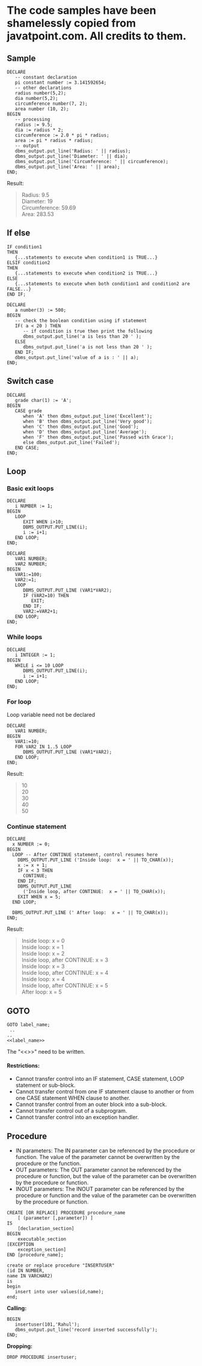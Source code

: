 # The code samples have been shamelessly copied from javatpoint.com. All credits to them.

## Sample
```
DECLARE  
   -- constant declaration  
   pi constant number := 3.141592654;  
   -- other declarations  
   radius number(5,2);   
   dia number(5,2);   
   circumference number(7, 2);  
   area number (10, 2);  
BEGIN   
   -- processing  
   radius := 9.5;   
   dia := radius * 2;   
   circumference := 2.0 * pi * radius;  
   area := pi * radius * radius;  
   -- output  
   dbms_output.put_line('Radius: ' || radius);  
   dbms_output.put_line('Diameter: ' || dia);  
   dbms_output.put_line('Circumference: ' || circumference);  
   dbms_output.put_line('Area: ' || area);  
END;
```
Result: 
> Radius: 9.5  
> Diameter: 19  
> Circumference: 59.69  
> Area: 283.53

## If else
```
IF condition1   
THEN  
   {...statements to execute when condition1 is TRUE...}  
ELSIF condition2   
THEN  
   {...statements to execute when condition2 is TRUE...}  
ELSE  
   {...statements to execute when both condition1 and condition2 are FALSE...}  
END IF;
```
```
DECLARE  
   a number(3) := 500;  
BEGIN  
   -- check the boolean condition using if statement   
   IF( a < 20 ) THEN  
      -- if condition is true then print the following    
      dbms_output.put_line('a is less than 20 ' );  
   ELSE  
      dbms_output.put_line('a is not less than 20 ' );  
   END IF;  
   dbms_output.put_line('value of a is : ' || a);  
END;
```

## Switch case
```
DECLARE  
   grade char(1) := 'A';  
BEGIN  
   CASE grade  
      when 'A' then dbms_output.put_line('Excellent');  
      when 'B' then dbms_output.put_line('Very good');  
      when 'C' then dbms_output.put_line('Good');  
      when 'D' then dbms_output.put_line('Average');  
      when 'F' then dbms_output.put_line('Passed with Grace');  
      else dbms_output.put_line('Failed');  
   END CASE;  
END;
```

## Loop
### Basic exit loops
```
DECLARE  
   i NUMBER := 1;  
BEGIN  
   LOOP  
      EXIT WHEN i>10;  
      DBMS_OUTPUT.PUT_LINE(i);  
      i := i+1;  
   END LOOP;  
END;
```
```
DECLARE   
   VAR1 NUMBER;  
   VAR2 NUMBER;  
BEGIN   
   VAR1:=100;  
   VAR2:=1;  
   LOOP  
      DBMS_OUTPUT.PUT_LINE (VAR1*VAR2);  
      IF (VAR2=10) THEN  
         EXIT;  
      END IF;  
      VAR2:=VAR2+1;  
   END LOOP;  
END;
```
### While loops
```
DECLARE  
   i INTEGER := 1;  
BEGIN  
   WHILE i <= 10 LOOP  
      DBMS_OUTPUT.PUT_LINE(i);  
      i := i+1;  
   END LOOP;  
END;
```
### For loop
Loop variable need not be declared
```
DECLARE   
   VAR1 NUMBER;  
BEGIN   
   VAR1:=10;  
   FOR VAR2 IN 1..5 LOOP  
      DBMS_OUTPUT.PUT_LINE (VAR1*VAR2);  
   END LOOP;  
END;
```
Result:
> 10  
> 20  
> 30  
> 40  
> 50  
### Continue statement
```
DECLARE  
  x NUMBER := 0;  
BEGIN  
  LOOP -- After CONTINUE statement, control resumes here  
    DBMS_OUTPUT.PUT_LINE ('Inside loop:  x = ' || TO_CHAR(x));  
    x := x + 1;  
    IF x < 3 THEN  
      CONTINUE;  
    END IF;  
    DBMS_OUTPUT.PUT_LINE  
      ('Inside loop, after CONTINUE:  x = ' || TO_CHAR(x));  
    EXIT WHEN x = 5;  
  END LOOP;  
   
  DBMS_OUTPUT.PUT_LINE (' After loop:  x = ' || TO_CHAR(x));  
END;
```
Result:
> Inside loop:  x = 0  
> Inside loop:  x = 1  
> Inside loop:  x = 2  
> Inside loop, after CONTINUE:  x = 3  
> Inside loop:  x = 3  
> Inside loop, after CONTINUE:  x = 4  
> Inside loop:  x = 4  
> Inside loop, after CONTINUE:  x = 5  
> After loop:  x = 5  

## GOTO
```
GOTO label_name;  
 ..  
..  
<<label_name>>
```
The "<<>>" need to be written.  
#### Restrictions:
- Cannot transfer control into an IF statement, CASE statement, LOOP statement or sub-block.
- Cannot transfer control from one IF statement clause to another or from one CASE statement WHEN clause to another.
- Cannot transfer control from an outer block into a sub-block.
- Cannot transfer control out of a subprogram.
- Cannot transfer control into an exception handler.

## Procedure

- IN parameters: The IN parameter can be referenced by the procedure or function. The value of the parameter cannot be overwritten by the procedure or the function.
- OUT parameters: The OUT parameter cannot be referenced by the procedure or function, but the value of the parameter can be overwritten by the procedure or function.
- INOUT parameters: The INOUT parameter can be referenced by the procedure or function and the value of the parameter can be overwritten by the procedure or function.

```
CREATE [OR REPLACE] PROCEDURE procedure_name  
    [ (parameter [,parameter]) ]  
IS  
    [declaration_section]  
BEGIN  
    executable_section  
[EXCEPTION  
    exception_section]  
END [procedure_name]; 
```
```
create or replace procedure "INSERTUSER"    
(id IN NUMBER,    
name IN VARCHAR2)    
is    
begin    
   insert into user values(id,name);    
end;
```
<b>Calling:</b>
```
BEGIN    
   insertuser(101,'Rahul');  
   dbms_output.put_line('record inserted successfully');    
END;
```
<b>Dropping:</b>
```
DROP PROCEDURE insertuser;
```
